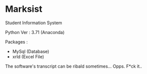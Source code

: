 # Marksist
Student Information System

Python Ver : 3.71 (Anaconda)

Packages :
  - MySql (Database)
  - xrld  (Excel File)
 
 The software's transcript can be ribald sometimes... Opps. F*ck it.. 
